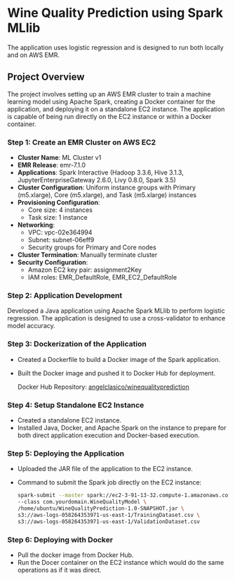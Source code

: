 # Wine Quality Prediction using Spark MLlib

 The application uses logistic regression and is designed to run both locally and on AWS EMR.

## Project Overview

The project involves setting up an AWS EMR cluster to train a machine learning model using Apache Spark, creating a Docker container for the application, and deploying it on a standalone EC2 instance. The application is capable of being run directly on the EC2 instance or within a Docker container.

### Step 1: Create an EMR Cluster on AWS EC2

- **Cluster Name**: ML Cluster v1
- **EMR Release**: emr-7.1.0
- **Applications**: Spark Interactive (Hadoop 3.3.6, Hive 3.1.3, JupyterEnterpriseGateway 2.6.0, Livy 0.8.0, Spark 3.5)
- **Cluster Configuration**: Uniform instance groups with Primary (m5.xlarge), Core (m5.xlarge), and Task (m5.xlarge) instances
- **Provisioning Configuration**: 
  - Core size: 4 instances
  - Task size: 1 instance
- **Networking**: 
  - VPC: vpc-02e364994
  - Subnet: subnet-06eff9
  - Security groups for Primary and Core nodes
- **Cluster Termination**: Manually terminate cluster
- **Security Configuration**: 
  - Amazon EC2 key pair: assignment2Key
  - IAM roles: EMR_DefaultRole, EMR_EC2_DefaultRole

### Step 2: Application Development

Developed a Java application using Apache Spark MLlib to perform logistic regression. The application is designed to use a cross-validator to enhance model accuracy.

### Step 3: Dockerization of the Application

- Created a Dockerfile to build a Docker image of the Spark application.
- Built the Docker image and pushed it to Docker Hub for deployment.

  Docker Hub Repository: [angelclasico/winequalityprediction](https://hub.docker.com/repository/docker/angelclasico/winequalityprediction/general)

### Step 4: Setup Standalone EC2 Instance

- Created a standalone EC2 instance.
- Installed Java, Docker, and Apache Spark on the instance to prepare for both direct application execution and Docker-based execution.

### Step 5: Deploying the Application

- Uploaded the JAR file of the application to the EC2 instance.
- Command to submit the Spark job directly on the EC2 instance:

  ```bash
  spark-submit --master spark://ec2-3-91-13-32.compute-1.amazonaws.com:7077 \
  --class com.yourdomain.WineQualityModel \
  /home/ubuntu/WineQualityPrediction-1.0-SNAPSHOT.jar \
  s3://aws-logs-058264353971-us-east-1/TrainingDataset.csv \
  s3://aws-logs-058264353971-us-east-1/ValidationDataset.csv

### Step 6: Deploying with Docker

- Pull the docker image from Docker Hub.
- Run the Docer container on the EC2 instance which would do the same operations as if it was direct.
